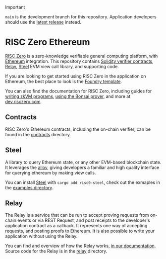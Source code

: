 > [!IMPORTANT]
> `main` is the development branch for this repository.
> Application developers should use the [latest release](https://github.com/risc0/risc0-ethereum/releases) instead.

# RISC Zero Ethereum

[RISC Zero] is a zero-knowledge verifiable general computing platform, with [Ethereum] integration.
This repository contains [Solidity verifier contracts][contracts], [Relay], [Steel] EVM view call library, and supporting code.

If you are looking to get started using RISC Zero in the application on Ethereum, the best place to look is the [Foundry template][template].

You can also find the documentation for RISC Zero, including guides for [writing zkVM programs][risc0-quickstart], [using the Bonsai prover][bonsai-quickstart], and more at [dev.risczero.com].

## Contracts

RISC Zero's Ethereum contracts, including the on-chain verifier, can be found in the [contracts] directory.

## Steel

A library to query Ethereum state, or any other EVM-based blockchain state.
It leverages the [alloy], giving developers a familiar and high quality interface for querying ethereum by making view calls.

You can install [Steel] with `cargo add risc0-steel`, check out the exmaples in the [examples directory](./examples/erc20-counter).

## Relay

The Relay is a service that can be run to accept proving requests from on-chain events or via REST Request, and post receipts to the developer's application contract as a callback.
It represents one way of accepting requests, and posting proofs to Ethereum.
It is also possible to write your application without using the Relay.

You can find and overview of how the Relay works, [in our documentation][relay-overview].
Source code for the Relay is in the [relay] directory.

[RISC Zero]: https://github.com/risc0/risc0
[Ethereum]: https://ethereum.org/
[contracts]: ./contracts
[relay]: ./relay
[Steel]: ./steel
[template]: https://github.com/risc0/bonsai-foundry-template
[dev.risczero.com]: https://dev.risczero.com
[risc0-quickstart]: https://dev.risczero.com/api/zkvm/quickstart
[bonsai-quickstart]: https://dev.risczero.com/api/bonsai/quickstart
[relay-overview]: https://dev.risczero.com/api/bonsai/bonsai-on-eth#bonsai-relay
[alloy]: https://github.com/alloy-rs
